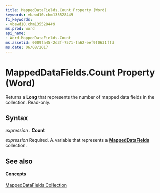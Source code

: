```yaml
---
title: MappedDataFields.Count Property (Word)
keywords: vbawd10.chm135528449
f1_keywords:
- vbawd10.chm135528449
ms.prod: word
api_name:
- Word.MappedDataFields.Count
ms.assetid: 0009fa45-2d3f-7571-fa62-eef9f0631ffd
ms.date: 06/08/2017
---
```



# MappedDataFields.Count Property (Word)

Returns a **Long** that represents the number of mapped data fields in the collection. Read-only.


## Syntax

 _expression_ . **Count**

 _expression_ Required. A variable that represents a **[MappedDataFields](mappeddatafields-object-word.md)** collection.


## See also


#### Concepts


[MappedDataFields Collection](mappeddatafields-object-word.md)

